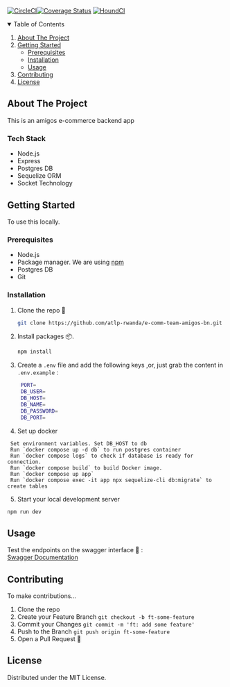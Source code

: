 [![CircleCI](https://circleci.com/gh/atlp-rwanda/e-comm-team-amigos-bn.svg?style=svg&circle-token=98f879ef16fb4e3428dcc029a5d03636afbeb563)](https://app.circleci.com/pipelines/github/atlp-rwanda/e-comm-team-amigos-bn)<a href='https://coveralls.io/github/atlp-rwanda/e-comm-team-amigos-bn?branch=ch-Coveralls-coverage-%23184581165'><img src='https://coveralls.io/repos/github/atlp-rwanda/e-comm-team-amigos-bn/badge.svg?branch=ch-Coveralls-coverage-%23184581165' alt='Coverage Status' /></a>
[![HoundCI](https://img.shields.io/badge/houndci-checked-brightgreen.svg)](https://houndci.com)

<details open="open">
  <summary>Table of Contents</summary>
  <ol>
    <li>
      <a href="#about-the-project">About The Project</a>
    </li>
    <li>
      <a href="#getting-started">Getting Started</a>
      <ul>
        <li><a href="#prerequisites">Prerequisites</a></li>
        <li><a href="#installation">Installation</a></li>
        <li><a href="#usage">Usage</a></li>
      </ul>
    </li>
    <li><a href="#contributing">Contributing</a></li>
    <li><a href="#license">License</a></li>
  </ol>
</details>

## About The Project

This is an amigos e-commerce backend app

### Tech Stack

-   []() Node.js
-   []() Express
-   []() Postgres DB
-   []() Sequelize ORM
-   []() Socket Technology

## Getting Started

To use this locally.

### Prerequisites

-   []() Node.js
-   []() Package manager. We are using [npm](https://www.npmjs.com/)
-   []() Postgres DB
-   []() Git

### Installation

1. Clone the repo 💫
    ```sh
    git clone https://github.com/atlp-rwanda/e-comm-team-amigos-bn.git
    ```
2. Install packages 📦.
    ```sh
    npm install
    ```
3. Create a `.env` file and add the following keys ,or, just grab the content in `.env.example` :
    ```sh
     PORT=
     DB_USER=
     DB_HOST=
     DB_NAME=
     DB_PASSWORD=
     DB_PORT=
    ```
4. Set up docker

```
 Set environment variables. Set DB_HOST to db
 Run `docker compose up -d db` to run postgres container
 Run `docker compose logs` to check if database is ready for connection.
 Run `docker compose build` to build Docker image.
 Run `docker compose up app`
 Run `docker compose exec -it app npx sequelize-cli db:migrate` to create tables
```

5. Start your local development server

```sh
npm run dev
```

## Usage

Test the endpoints on the swagger interface 🧪 :  
[Swagger Documentation](https://e-comm-team-amigos-bn-project.onrender.com/docs)

## Contributing

To make contributions...

1. Clone the repo
1. Create your Feature Branch `git checkout -b ft-some-feature`
1. Commit your Changes `git commit -m 'ft: add some feature'`
1. Push to the Branch `git push origin ft-some-feature`
1. Open a Pull Request 👊

## License

Distributed under the MIT License.
